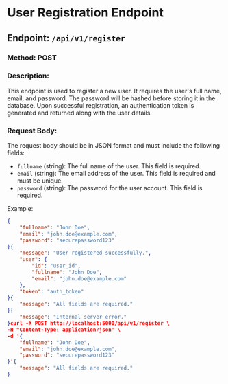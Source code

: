 # User Registration Endpoint

## Endpoint: `/api/v1/register`

### Method: POST

### Description:
This endpoint is used to register a new user. It requires the user's full name, email, and password. The password will be hashed before storing it in the database. Upon successful registration, an authentication token is generated and returned along with the user details.

### Request Body:
The request body should be in JSON format and must include the following fields:
- `fullname` (string): The full name of the user. This field is required.
- `email` (string): The email address of the user. This field is required and must be unique.
- `password` (string): The password for the user account. This field is required.

Example:
```json
{
    "fullname": "John Doe",
    "email": "john.doe@example.com",
    "password": "securepassword123"
}{
    "message": "User registered successfully.",
    "user": {
        "id": "user_id",
        "fullname": "John Doe",
        "email": "john.doe@example.com"
    },
    "token": "auth_token"
}{
    "message": "All fields are required."
}{
    "message": "Internal server error."
}curl -X POST http://localhost:5000/api/v1/register \
-H "Content-Type: application/json" \
-d '{
    "fullname": "John Doe",
    "email": "john.doe@example.com",
    "password": "securepassword123"
}'{
    "message": "All fields are required."
}